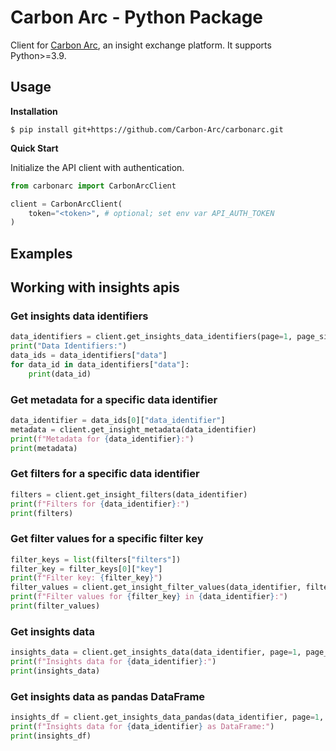 # Carbon Arc - Python Package

Client for [Carbon Arc](https://carbonarc.co/), an insight exchange platform.
It supports Python>=3.9.

## Usage

**Installation**

```
$ pip install git+https://github.com/Carbon-Arc/carbonarc.git
```

**Quick Start**

Initialize the API client with authentication.

```python
from carbonarc import CarbonArcClient

client = CarbonArcClient(
    token="<token>", # optional; set env var API_AUTH_TOKEN
)
```

## Examples

## Working with insights apis

### Get insights data identifiers

```python
data_identifiers = client.get_insights_data_identifiers(page=1, page_size=10)
print("Data Identifiers:")
data_ids = data_identifiers["data"]
for data_id in data_identifiers["data"]:
    print(data_id)
```

### Get metadata for a specific data identifier

```python
data_identifier = data_ids[0]["data_identifier"]
metadata = client.get_insight_metadata(data_identifier)
print(f"Metadata for {data_identifier}:")
print(metadata)
```

### Get filters for a specific data identifier

```python
filters = client.get_insight_filters(data_identifier)
print(f"Filters for {data_identifier}:")
print(filters)
```

### Get filter values for a specific filter key
```python
filter_keys = list(filters["filters"])
filter_key = filter_keys[0]["key"]
print(f"Filter key: {filter_key}")
filter_values = client.get_insight_filter_values(data_identifier, filter_key)
print(f"Filter values for {filter_key} in {data_identifier}:")
print(filter_values)
```

### Get insights data

```python
insights_data = client.get_insights_data(data_identifier, page=1, page_size=10)
print(f"Insights data for {data_identifier}:")
print(insights_data)
```

### Get insights data as pandas DataFrame

```python
insights_df = client.get_insights_data_pandas(data_identifier, page=1, page_size=10)
print(f"Insights data for {data_identifier} as DataFrame:")
print(insights_df)
```
